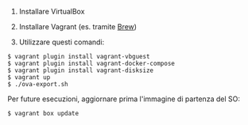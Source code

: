 1) Installare VirtualBox

2) Installare Vagrant (es. tramite [Brew](https://brew.sh))

3) Utilizzare questi comandi:

```
$ vagrant plugin install vagrant-vbguest
$ vagrant plugin install vagrant-docker-compose
$ vagrant plugin install vagrant-disksize
$ vagrant up
$ ./ova-export.sh
```


Per future esecuzioni, aggiornare prima l'immagine di partenza del SO:
```
$ vagrant box update
```

